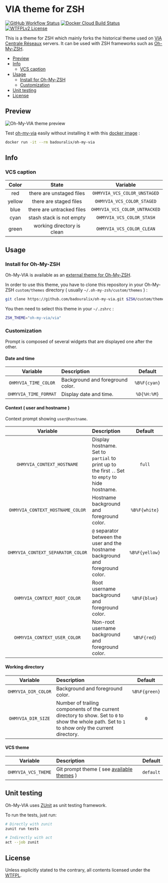 # VIA theme for ZSH

[![GitHub Workflow Status](https://img.shields.io/github/workflow/status/badouralix/oh-my-via/ci?logo=github)](https://github.com/badouralix/oh-my-via)
[![Docker Cloud Build Status](https://img.shields.io/docker/cloud/build/badouralix/oh-my-via?label=build&logo=docker&logoColor=white)](https://hub.docker.com/r/badouralix/oh-my-via)
[![WTFPLv2 License](https://img.shields.io/github/license/badouralix/oh-my-via?color=lightgrey&logo=github)](http://www.wtfpl.net)

This is a theme for ZSH which mainly forks the historical theme used on
[VIA Centrale Réseaux](https://via.l4th.fr/) servers. It can be used with
ZSH frameworks such as [Oh-My-ZSH](https://github.com/robbyrussell/oh-my-zsh).

- [Preview](#preview)
- [Info](#info)
  - [VCS caption](#vcs-caption)
- [Usage](#usage)
  - [Install for Oh-My-ZSH](#install-for-oh-my-zsh)
  - [Customization](#customization)
- [Unit testing](#unit-testing)
- [License](#license)

## Preview

![Oh-My-VIA theme preview](https://user-images.githubusercontent.com/19719047/85171739-db627c00-b26f-11ea-94ef-8f1f87929c47.png "Oh-My-VIA theme preview")

Test [oh-my-via](https://github.com/badouralix/oh-my-via) easily without installing it with this [docker image](https://hub.docker.com/r/badouralix/oh-my-via/) :

```bash
docker run -it --rm badouralix/oh-my-via
```

## Info

### VCS caption

| Color  |           State            |           Variable            |
| :----: | :------------------------: | :---------------------------: |
|  red   |  there are unstaged files  | `OHMYVIA_VCS_COLOR_UNSTAGED`  |
| yellow |   there are staged files   |  `OHMYVIA_VCS_COLOR_STAGED`   |
|  blue  | there are untracked files  | `OHMYVIA_VCS_COLOR_UNTRACKED` |
|  cyan  |  stash stack is not empty  |   `OHMYVIA_VCS_COLOR_STASH`   |
| green  | working directory is clean |   `OHMYVIA_VCS_COLOR_CLEAN`   |

## Usage

### Install for Oh-My-ZSH

Oh-My-VIA is available as an [external theme for Oh-My-ZSH](https://github.com/ohmyzsh/ohmyzsh/wiki/External-themes#oh-my-via).

In order to use this theme, you have to clone this repository in your Oh-My-ZSH
`custom/themes` directory ( usually `~/.oh-my-zsh/custom/themes` ) :

```zsh
git clone https://github.com/badouralix/oh-my-via.git $ZSH/custom/themes/oh-my-via
```

You then need to select this theme in your `~/.zshrc` :

```zsh
ZSH_THEME="oh-my-via/via"
```

### Customization

Prompt is composed of several widgets that are displayed one after the other.

#### Date and time

|       Variable        | Description                      |   Default    |
| :-------------------: | :------------------------------- | :----------: |
| `OHMYVIA_TIME_COLOR`  | Background and foreground color. | `%B%F{cyan}` |
| `OHMYVIA_TIME_FORMAT` | Display date and time.           | `%D{%H:%M}`  |

#### Context ( user and hostname )

Context prompt showing `user@hostname`.

|             Variable              | Description                                                                                       |    Default     |
| :-------------------------------: | :------------------------------------------------------------------------------------------------ | :------------: |
|    `OHMYVIA_CONTEXT_HOSTNAME`     | Display hostname. Set to `partial` to print up to the first `.`. Set to `empty` to hide hostname. |     `full`     |
| `OHMYVIA_CONTEXT_HOSTNAME_COLOR`  | Hostname background and foreground color.                                                         | `%B%F{white}`  |
| `OHMYVIA_CONTEXT_SEPARATOR_COLOR` | `@` separator between the user and the hostname background and foreground color.                  | `%B%F{yellow}` |
|   `OHMYVIA_CONTEXT_ROOT_COLOR`    | Root username background and foreground color.                                                    |  `%B%F{blue}`  |
|   `OHMYVIA_CONTEXT_USER_COLOR`    | Non-root username background and foreground color.                                                |  `%B%F{red}`   |

#### Working directory

|      Variable       | Description                                                                                                                                       |    Default    |
| :-----------------: | :------------------------------------------------------------------------------------------------------------------------------------------------ | :-----------: |
| `OHMYVIA_DIR_COLOR` | Background and foreground color.                                                                                                                  | `%B%F{green}` |
| `OHMYVIA_DIR_SIZE`  | Number of trailing components of the current directory to show. Set to `0` to show the whole path. Set to `1` to show only the current directory. |      `0`      |

#### VCS theme

|      Variable       | Description                                                           |  Default  |
| :-----------------: | :-------------------------------------------------------------------- | :-------: |
| `OHMYVIA_VCS_THEME` | Git prompt theme ( see [available themes](functions/vcs_themes.zsh) ) | `default` |

## Unit testing

Oh-My-VIA uses [ZUnit](https://github.com/molovo/zunit) as unit testing framework.

To run the tests, just run:

```zsh
# Directly with zunit
zunit run tests

# Indirectly with act
act --job zunit
```

## License

Unless explicitly stated to the contrary, all contents licensed under the [WTFPL](LICENSE).

